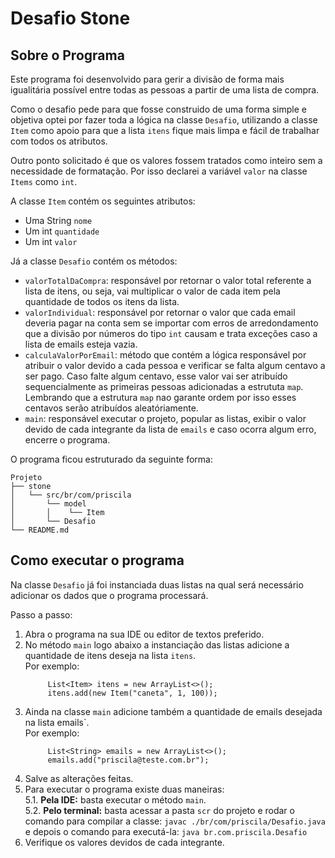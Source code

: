 # Desafio Stone

## Sobre o Programa  
Este programa foi desenvolvido para gerir a divisão de forma mais igualitária possível entre todas as pessoas a partir de uma lista de compra.

Como o desafio pede para que fosse construido de uma forma simple e objetiva optei por fazer toda a lógica na classe `Desafio`,
utilizando a classe `Item` como apoio para que a lista `itens` fique mais limpa e fácil de trabalhar com todos os atributos.

Outro ponto solicitado é que os valores fossem tratados como inteiro sem a necessidade de formatação. 
Por isso declarei a variável `valor` na classe `Items` como `int`.

A classe `Item` contém os seguintes atributos:
- Uma String `nome`
- Um int `quantidade`
- Um int `valor`
 
Já a classe `Desafio` contém os métodos: 
- `valorTotalDaCompra`: responsável por retornar o valor total referente a lista de itens, ou seja, vai multiplicar 
o valor de cada item pela quantidade de todos os itens da lista.
- `valorIndividual`: responsável por retornar o valor que cada email deveria pagar na conta sem se importar com erros 
  de arredondamento que a divisão por números do tipo `int` causam e trata exceções caso a lista de emails esteja vazia.
- `calculaValorPorEmail`: método que contém a lógica responsável por atribuir o valor devido a cada pessoa e verificar se
  falta algum centavo a ser pago. 
  Caso falte algum centavo, esse valor vai ser atribuído sequencialmente as primeiras pessoas adicionadas a estrututa `map`.
  Lembrando que a estrutura `map` nao garante ordem por isso esses centavos serão atribuídos aleatóriamente.  
- `main`: responsável executar o projeto, popular as listas, exibir o valor devido de cada integrante da lista de `emails` e
caso ocorra algum erro, encerre o programa.

O programa ficou estruturado da seguinte forma:

```
Projeto
├── stone
│   └── src/br/com/priscila
│       └── model
│       │    └── Item
│       └── Desafio
└── README.md
```

## Como executar o programa
Na classe `Desafio` já foi instanciada duas listas na qual será necessário adicionar os dados que o programa processará.

Passo a passo:
1. Abra o programa na sua IDE ou editor de textos preferido.
2. No método `main` logo abaixo a instanciação das listas adicione a quantidade de itens deseja na lista `itens`.  
Por exemplo:  
   ```
        List<Item> itens = new ArrayList<>();
        itens.add(new Item("caneta", 1, 100));
   ```
3. Ainda na classe `main` adicione também a quantidade de emails desejada na lista emails`.  
Por exemplo: 
   ```
        List<String> emails = new ArrayList<>();
        emails.add("priscila@teste.com.br");
   ```
4. Salve as alterações feitas.
5. Para executar o programa existe duas maneiras:  
   5.1. **Pela IDE:** basta executar o método `main`.  
   5.2. **Pelo terminal:** basta acessar a pasta `scr` do projeto e rodar o comando para 
   compilar a classe: `javac ./br/com/priscila/Desafio.java`  e depois o comando para executá-la: `java br.com.priscila.Desafio`
6. Verifique os valores devidos de cada integrante.

   